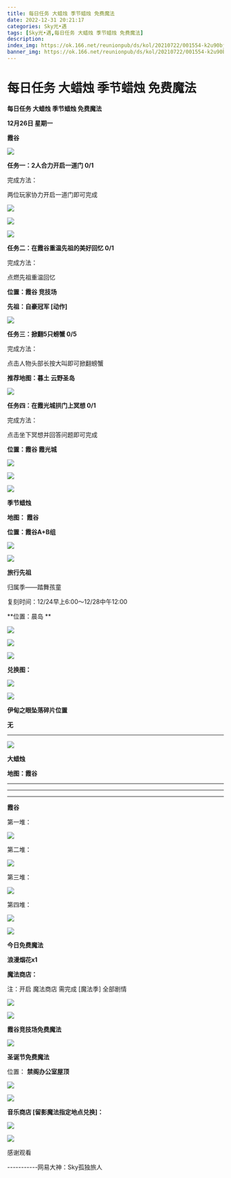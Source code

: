 ```yaml
---
title: 每日任务 大蜡烛 季节蜡烛 免费魔法
date: 2022-12-31 20:21:17
categories: Sky光•遇
tags: [Sky光•遇,每日任务 大蜡烛 季节蜡烛 免费魔法]
description: 
index_img: https://ok.166.net/reunionpub/ds/kol/20210722/001554-k2u90bj7ay.png?imageView&thumbnail=600x0&type=jpg
banner_img: https://ok.166.net/reunionpub/ds/kol/20210722/001554-k2u90bj7ay.png?imageView&thumbnail=600x0&type=jpg
---
```

# 每日任务 大蜡烛 季节蜡烛 免费魔法
**每日任务 大蜡烛 季节蜡烛 免费魔法**

 **12月26日 星期一**

 **霞谷**

![](https://img.166.net/reunionpub/ds/kol/20221226/001031-otv0wibhjc.jpeg)

 **任务一：2人合力开启一道门 0/1**

完成方法：

两位玩家协力开启一道门即可完成

![](https://img.166.net/reunionpub/ds/kol/20221226/000317-yd2vnrbpjz.jpeg)

![](https://img.166.net/reunionpub/ds/kol/20221226/000325-l0th9r6fvc.jpeg)

![](https://img.166.net/reunionpub/ds/kol/20221226/000343-ukdqfvzhs5.jpeg)

 **任务二：在霞谷重温先祖的美好回忆  0/1**

完成方法：

点燃先祖重温回忆

 **位置：霞谷 竞技场**

 **先祖：自豪冠军 [动作]**

![](https://img.166.net/reunionpub/ds/kol/20221226/000451-gf05kbds1n.png)

 **任务三：掀翻5只螃蟹 0/5**

完成方法：

点击人物头部长按大叫即可掀翻螃蟹

 **推荐地图：暮土 云野圣岛**

![](https://img.166.net/reunionpub/ds/kol/20221226/000516-sg3cf2u6bd.jpeg)

 **任务四：在霞光城拱门上冥想 0/1**

完成方法：

点击坐下冥想并回答问题即可完成

 **位置：霞谷 霞光城**

![](https://img.166.net/reunionpub/ds/kol/20221226/000603-91mq4wn8bh.jpeg)

![](https://img.166.net/reunionpub/ds/kol/20221226/000610-gn3pf9azq5.jpeg)

![](https://img.166.net/reunionpub/ds/kol/20221130/005912-5mvshq9nf3.png)

 **季节蜡烛**

 **地图： 霞谷**

 **位置：霞谷A+B组**

![](https://img.166.net/reunionpub/ds/kol/20221212/234745-gcjyp3f975.png)

![](https://img.166.net/reunionpub/ds/kol/20221018/100256-wzutnocka0.png)

 **旅行先祖**

归属季——踏舞孩童

复刻时间：12/24早上6:00～12/28中午12:00

 **位置：晨岛  **

![](https://img.166.net/reunionpub/ds/kol/20221224/140935-5kqiou9sr1.png)

![](https://img.166.net/reunionpub/ds/kol/20221224/140950-mpir6l28ob.png)

![](https://img.166.net/reunionpub/ds/kol/20221224/141003-f2m7t1gp5z.png)

 **兑换图：**

![](https://img.166.net/reunionpub/ds/kol/20221223/105445-3slcepq8du.png)

 **![](https://img.166.net/reunionpub/ds/kol/20221018/100256-wzutnocka0.png)**

 **伊甸之眼坠落碎片位置**

 **无**

 ****

![](https://img.166.net/reunionpub/ds/kol/20221018/100256-wzutnocka0.png)

**大蜡烛**

 **地图：霞谷**

 ****

****

****

**霞谷**

第一堆：

![](https://img.166.net/reunionpub/ds/kol/20221226/001059-zvygmn2aku.jpeg)

第二堆：

![](https://img.166.net/reunionpub/ds/kol/20221226/001111-v0tfihekgu.jpeg)

第三堆：

![](https://img.166.net/reunionpub/ds/kol/20221226/001127-1vb2fpm3l5.jpeg)

第四堆：

![](https://img.166.net/reunionpub/ds/kol/20221226/001139-ewjmtny859.png)

![](https://img.166.net/reunionpub/ds/kol/20221018/100256-wzutnocka0.png)

 **今日免费魔法**

 **浪漫烟花x1**

 **魔法商店：**

注：开启 魔法商店 需完成 [魔法季] 全部剧情

![](https://img.166.net/reunionpub/ds/kol/20221018/100559-oibznvdtus.png)

![](https://img.166.net/reunionpub/ds/kol/20221225/234642-g0spvs6bkm.png)

 **霞谷竞技场免费魔法**

![](https://img.166.net/reunionpub/ds/kol/20221226/004319-mio0l9bz3s.png)

 **圣诞节免费魔法**

位置： **禁阁办公室屋顶**

![](https://img.166.net/reunionpub/ds/kol/20221224/205730-710lefwq3o.png)

![](https://img.166.net/reunionpub/ds/kol/20221224/205743-fd653rl9ug.png)

 **音乐商店 [留影魔法指定地点兑换]：**

![](https://img.166.net/reunionpub/ds/kol/20221225/234733-cbovltueg3.png)

![](https://img.166.net/reunionpub/ds/kol/20221018/100256-wzutnocka0.png)

感谢观看

\-----------网易大神：Sky孤独旅人

